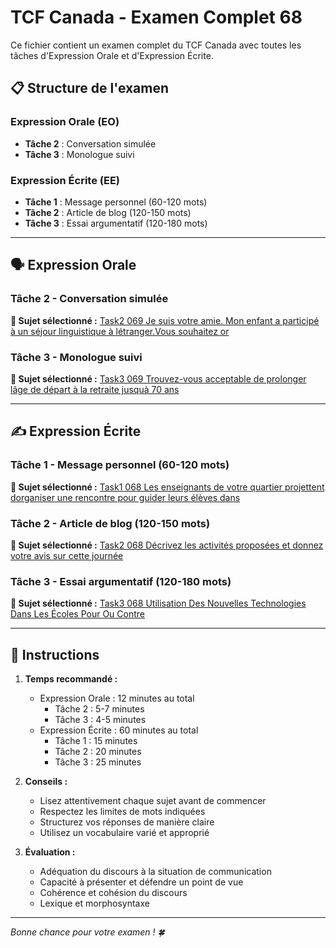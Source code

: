 # TCF Canada - Examen Complet 68

Ce fichier contient un examen complet du TCF Canada avec toutes les tâches d'Expression Orale et d'Expression Écrite.

## 📋 Structure de l'examen

### Expression Orale (EO)
- **Tâche 2** : Conversation simulée
- **Tâche 3** : Monologue suivi

### Expression Écrite (EE)  
- **Tâche 1** : Message personnel (60-120 mots)
- **Tâche 2** : Article de blog (120-150 mots)
- **Tâche 3** : Essai argumentatif (120-180 mots)

---

## 🗣️ Expression Orale

### Tâche 2 - Conversation simulée

**📄 Sujet sélectionné :** [Task2 069 Je suis votre amie. Mon enfant a participé à un séjour linguistique à létranger.Vous souhaitez or](tcf_canada/eo/task2/task2_069_Je_suis_votre_amie._Mon_enfant_a_participé_à_un_séjour_linguistique_à_létranger.Vous_souhaitez_or.md)

### Tâche 3 - Monologue suivi

**📄 Sujet sélectionné :** [Task3 069 Trouvez-vous acceptable de prolonger lâge de départ à la retraite jusquà 70 ans](tcf_canada/eo/task3/task3_069_Trouvez-vous_acceptable_de_prolonger_lâge_de_départ_à_la_retraite_jusquà_70_ans.md)

---

## ✍️ Expression Écrite

### Tâche 1 - Message personnel (60-120 mots)

**📄 Sujet sélectionné :** [Task1 068 Les enseignants de votre quartier projettent dorganiser une rencontre pour guider leurs élèves dans](tcf_canada/ee/task1/task1_068_Les_enseignants_de_votre_quartier_projettent_dorganiser_une_rencontre_pour_guider_leurs_élèves_dans.md)

### Tâche 2 - Article de blog (120-150 mots)

**📄 Sujet sélectionné :** [Task2 068 Décrivez les activités proposées et donnez votre avis sur cette journée](tcf_canada/ee/task2/task2_068_Décrivez_les_activités_proposées_et_donnez_votre_avis_sur_cette_journée.md)

### Tâche 3 - Essai argumentatif (120-180 mots)

**📄 Sujet sélectionné :** [Task3 068 Utilisation Des Nouvelles Technologies Dans Les Écoles Pour Ou Contre](tcf_canada/ee/task3/task3_068_Utilisation_Des_Nouvelles_Technologies_Dans_Les_Écoles_Pour_Ou_Contre.md)

---

## 📝 Instructions

1. **Temps recommandé :**
   - Expression Orale : 12 minutes au total
     - Tâche 2 : 5-7 minutes
     - Tâche 3 : 4-5 minutes
   - Expression Écrite : 60 minutes au total
     - Tâche 1 : 15 minutes
     - Tâche 2 : 20 minutes  
     - Tâche 3 : 25 minutes

2. **Conseils :**
   - Lisez attentivement chaque sujet avant de commencer
   - Respectez les limites de mots indiquées
   - Structurez vos réponses de manière claire
   - Utilisez un vocabulaire varié et approprié

3. **Évaluation :**
   - Adéquation du discours à la situation de communication
   - Capacité à présenter et défendre un point de vue
   - Cohérence et cohésion du discours
   - Lexique et morphosyntaxe

---

*Bonne chance pour votre examen ! 🍀*
